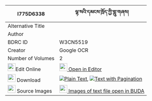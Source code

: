 |I775D6338|ལྷ་སའི་དམངས་ཁྲོད་ཀྱི་གླུ་གཞས། 
| --- | --- 
|Alternative Title |
|Author | 
|BDRC ID | W3CN5519
|Creator | Google OCR
|Number of Volumes| 2
|<img width="25" src="https://img.icons8.com/color/25/000000/edit-property.png">Edit Online| [<img width="25" src="https://avatars.githubusercontent.com/u/45091458?s=200&v=4"> Open in Editor](http://editor.openpecha.org/I775D6338)
|<img width="25" src="https://img.icons8.com/fluent/48/000000/download-2.png"/>  Download | [![](https://img.icons8.com/color/20/000000/txt.png)Plain Text](https://github.com/Openpecha/I775D6338/releases/download/v1/lhasa_i_mangtro_kyi_lushye_plain_I775D6338.zip), [![](https://img.icons8.com/color/20/000000/txt.png)Text with Pagination](https://github.com/Openpecha/I775D6338/releases/download/v1/lhasa_i_mangtro_kyi_lushye_pages_I775D6338.zip)
|<img width="25" src="https://img.icons8.com/plasticine/100/000000/pictures-folder.png"/>  Source Images | [<img width="25" src="https://library.bdrc.io/icons/BUDA-small.svg"> Images of text file open in BUDA](https://library.bdrc.io/show/bdr:W3CN5519)